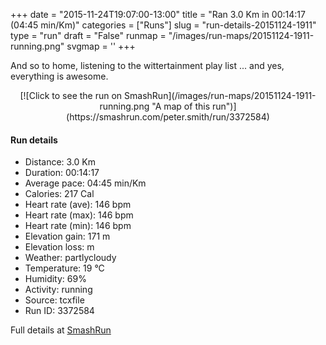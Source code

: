 +++
date = "2015-11-24T19:07:00-13:00"
title = "Ran 3.0 Km in 00:14:17 (04:45 min/Km)"
categories = ["Runs"]
slug = "run-details-20151124-1911"
type = "run"
draft = "False"
runmap = "/images/run-maps/20151124-1911-running.png"
svgmap = '<polyline points="61 0, 59 0, 54 9, 59 12, 54 39, 55 39, 51 41, 52 42, 51 41, 46 44, 49 51, 42 53, 42 55, 45 54, 43 55, 39 64, 43 85, 47 86, 48 87, 54 87, 55 92, 51 100">'
+++

And so to home, listening to the wittertainment play list ... and yes, everything is awesome. 



<!--more-->

<center>
[![Click to see the run on SmashRun](/images/run-maps/20151124-1911-running.png "A map of this run")](https://smashrun.com/peter.smith/run/3372584)
</center>

#### Run details

* Distance: 3.0 Km
* Duration: 00:14:17
* Average pace: 04:45 min/Km
* Calories: 217 Cal
* Heart rate (ave): 146 bpm
* Heart rate (max): 146 bpm
* Heart rate (min): 146 bpm
* Elevation gain: 171 m
* Elevation loss:  m
* Weather: partlycloudy
* Temperature: 19 &deg;C
* Humidity: 69%
* Activity: running
* Source: tcxfile
* Run ID: 3372584

Full details at [SmashRun](https://smashrun.com/peter.smith/run/3372584)